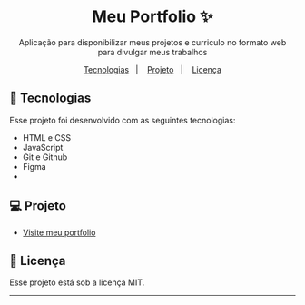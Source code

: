 <h1 align = "center">Meu Portfolio ✨</h1>

<p align="center">
Aplicação para disponibilizar meus projetos e curriculo no formato web para divulgar meus trabalhos <br/></p>

<p align="center">
  <a href="#-tecnologias">Tecnologias</a>&nbsp;&nbsp;&nbsp;|&nbsp;&nbsp;&nbsp;
  <a href="#-projeto">Projeto</a>&nbsp;&nbsp;&nbsp;|&nbsp;&nbsp;&nbsp;
  <a href="#memo-licença">Licença</a>
</p>

## 🚀 Tecnologias

Esse projeto foi desenvolvido com as seguintes tecnologias:

- HTML e CSS
- JavaScript
- Git e Github
- Figma
- 
## 💻 Projeto

- [Visite meu portfolio](https://carolfons.github.io/my-portfolio/)

## :memo: Licença

Esse projeto está sob a licença MIT.

---
